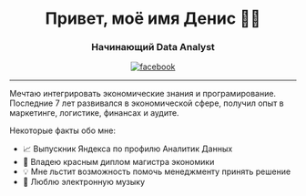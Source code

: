 <div align='center'>
  <h1> Привет, моё имя Денис ✌🏽 </h1>
  <h3> Начинающий Data Analyst </h3>
  </a> <a href="https://t.me/denis3755">
    <img src=https://img.shields.io/badge/Telegram-%232E87FB.svg?&style=for-the-badge&logo=Telegram&logoColor=black alt=facebook style="margin-bottom: 1px;" />
  </a>
</div>

---------  
  
Мечтаю интегрировать экономические знания и програмирование. Последние 7 лет развивался в экономической сфере, получил опыт в маркетинге, логистике, финансах и аудите. 

Некоторые факты обо мне:
- 📈 Выпускник Яндекса по профилю Аналитик Данных
- 📃 Владею красным диплом магистра экономики
- 💡 Мне льстит возможность помочь менеджменту принять решение
- 🎼 Люблю электронную музыку

  
<!---
DenissDA/DenissDA is a ✨ special ✨ repository because its `README.md` (this file) appears on your GitHub profile.
You can click the Preview link to take a look at your changes.
--->
